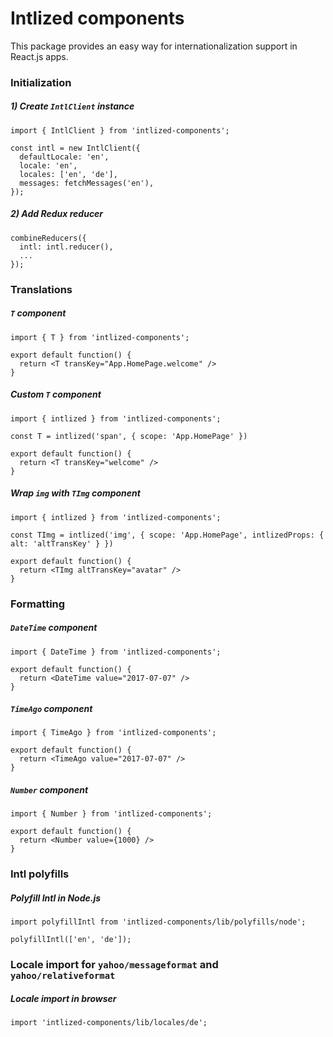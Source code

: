 # Intlized components

This package provides an easy way for internationalization support in React.js apps.

### Initialization

##### 1) Create `IntlClient` instance

```
import { IntlClient } from 'intlized-components';

const intl = new IntlClient({
  defaultLocale: 'en',
  locale: 'en',
  locales: ['en', 'de'],
  messages: fetchMessages('en'),
});
```

##### 2) Add Redux reducer

```
combineReducers({
  intl: intl.reducer(),
  ...
});
```

### Translations

##### `T` component

```
import { T } from 'intlized-components';

export default function() {
  return <T transKey="App.HomePage.welcome" />
}
```

##### Custom `T` component

```
import { intlized } from 'intlized-components';

const T = intlized('span', { scope: 'App.HomePage' })

export default function() {
  return <T transKey="welcome" />
}
```

##### Wrap `img` with `TImg` component

```
import { intlized } from 'intlized-components';

const TImg = intlized('img', { scope: 'App.HomePage', intlizedProps: { alt: 'altTransKey' } })

export default function() {
  return <TImg altTransKey="avatar" />
}
```

### Formatting

##### `DateTime` component

```
import { DateTime } from 'intlized-components';

export default function() {
  return <DateTime value="2017-07-07" />
}
```

##### `TimeAgo` component

```
import { TimeAgo } from 'intlized-components';

export default function() {
  return <TimeAgo value="2017-07-07" />
}
```

##### `Number` component

```
import { Number } from 'intlized-components';

export default function() {
  return <Number value={1000} />
}
```

### Intl polyfills

##### Polyfill Intl in Node.js

```
import polyfillIntl from 'intlized-components/lib/polyfills/node';

polyfillIntl(['en', 'de']);
```

### Locale import for `yahoo/messageformat` and `yahoo/relativeformat`

##### Locale import in browser

```
import 'intlized-components/lib/locales/de';
```
